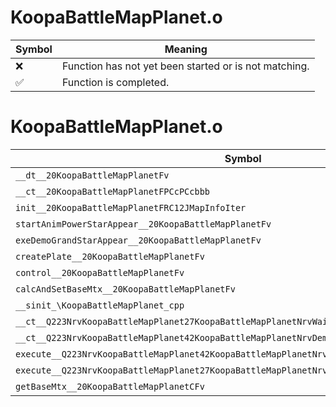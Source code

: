 # KoopaBattleMapPlanet.o
| Symbol | Meaning 
| ------------- | ------------- 
| :x: | Function has not yet been started or is not matching. 
| :white_check_mark: | Function is completed. 


# KoopaBattleMapPlanet.o
| Symbol | Decompiled? |
| ------------- | ------------- |
| `__dt__20KoopaBattleMapPlanetFv` | :x: |
| `__ct__20KoopaBattleMapPlanetFPCcPCcbbb` | :x: |
| `init__20KoopaBattleMapPlanetFRC12JMapInfoIter` | :x: |
| `startAnimPowerStarAppear__20KoopaBattleMapPlanetFv` | :x: |
| `exeDemoGrandStarAppear__20KoopaBattleMapPlanetFv` | :x: |
| `createPlate__20KoopaBattleMapPlanetFv` | :x: |
| `control__20KoopaBattleMapPlanetFv` | :x: |
| `calcAndSetBaseMtx__20KoopaBattleMapPlanetFv` | :x: |
| `__sinit_\KoopaBattleMapPlanet_cpp` | :x: |
| `__ct__Q223NrvKoopaBattleMapPlanet27KoopaBattleMapPlanetNrvWaitFv` | :x: |
| `__ct__Q223NrvKoopaBattleMapPlanet42KoopaBattleMapPlanetNrvDemoGrandStarAppearFv` | :x: |
| `execute__Q223NrvKoopaBattleMapPlanet42KoopaBattleMapPlanetNrvDemoGrandStarAppearCFP5Spine` | :x: |
| `execute__Q223NrvKoopaBattleMapPlanet27KoopaBattleMapPlanetNrvWaitCFP5Spine` | :x: |
| `getBaseMtx__20KoopaBattleMapPlanetCFv` | :x: |
